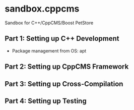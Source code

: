 # sandbox.cppcms
Sandbox for C++/CppCMS/Boost PetStore

## Part 1: Setting up C++ Development

- Package management from OS: apt

## Part 2: Setting up CppCMS Framework

## Part 3: Setting up Cross-Compilation

## Part 4: Setting up Testing
